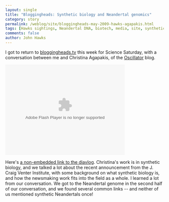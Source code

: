```yaml
---
layout: single 
title: "Bloggingheads: Synthetic biology and Neandertal genomics" 
category: story
permalink: /weblog/site/bloggingheads-may-2009-hawks-agapakis.html
tags: [Hawks sightings, Neandertal DNA, biotech, media, site, synthetic biology] 
comments: false 
author: John Hawks 
---
```


I got to return to <a href="http://bloggingheads.tv">bloggingheads.tv</a> this week for Science Saturday, with a conversation between me and Christina Agapakis, of the <a href="http://scienceblogs.com/oscillator/">Oscillator</a> blog.  

<div class="middle-picture">
<embed type="application/x-shockwave-flash" src="http://static.bloggingheads.tv/maulik/offsite/offsite_flvplayer.swf" flashvars="playlist=http%3A%2F%2Fbloggingheads%2Etv%2Fdiavlogs%2Fliveplayer%2Dplaylist%2F28468%2F00%3A00%2F61%3A43" height="288" width="380"></embed>
</div>

Here's <a href="http://bloggingheads.tv/diavlogs/28468?in=00:00&out=61:43">a non-embedded link to the diavlog</a>. Christina's work is in synthetic biology, and we talked a lot about the recent announcement from the J. Craig Venter Institute, with some background on what synthetic biology is, and how the newsmaking work fits into the field as a whole. I learned a lot from our conversation. We got to the Neandertal genome in the second half of our conversation, and we found several common links -- and neither of us mentioned synthetic Neandertals once!

